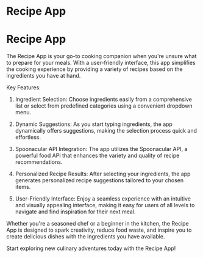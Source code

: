 # Recipe App

# Recipe App

The Recipe App is your go-to cooking companion when you're unsure what to prepare for your meals. With a user-friendly interface, this app simplifies the cooking experience by providing a variety of recipes based on the ingredients you have at hand.

Key Features:

1.  Ingredient Selection:
    Choose ingredients easily from a comprehensive list or select from predefined categories using a convenient dropdown menu.

2.  Dynamic Suggestions:
    As you start typing ingredients, the app dynamically offers suggestions, making the selection process quick and effortless.

3.  Spoonacular API Integration:
    The app utilizes the Spoonacular API, a powerful food API that enhances the variety and quality of recipe recommendations.
4.  Personalized Recipe Results:
    After selecting your ingredients, the app generates personalized recipe suggestions tailored to your chosen items.

5.  User-Friendly Interface:
    Enjoy a seamless experience with an intuitive and visually appealing interface, making it easy for users of all levels to navigate and find inspiration for their next meal.

Whether you're a seasoned chef or a beginner in the kitchen, the Recipe App is designed to spark creativity, reduce food waste, and inspire you to create delicious dishes with the ingredients you have available.

Start exploring new culinary adventures today with the Recipe App!

